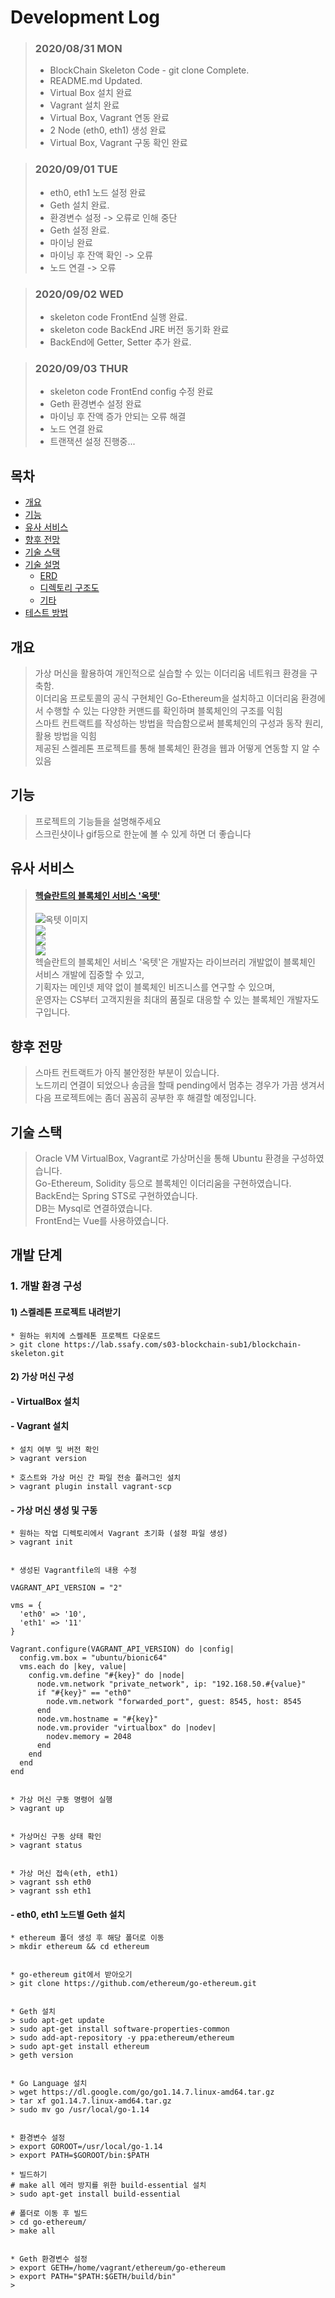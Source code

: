 # Development Log

> ### 2020/08/31 MON   
> - BlockChain Skeleton Code - git clone Complete.   
> - README.md Updated.   
> - Virtual Box 설치 완료   
> - Vagrant 설치 완료   
> - Virtual Box, Vagrant 연동 완료   
> - 2 Node (eth0, eth1) 생성 완료   
> - Virtual Box, Vagrant 구동 확인 완료   

> ### 2020/09/01 TUE   
> - eth0, eth1 노드 설정 완료   
> - Geth 설치 완료.   
> - 환경변수 설정 -> 오류로 인해 중단   
> - Geth 설정 완료.   
> - 마이닝 완료   
> - 마이닝 후 잔액 확인 -> 오류   
> - 노드 연결 -> 오류   

> ### 2020/09/02 WED   
> - skeleton code FrontEnd 실행 완료.   
> - skeleton code BackEnd JRE 버전 동기화 완료   
> - BackEnd에 Getter, Setter 추가 완료.   

> ### 2020/09/03 THUR   
> - skeleton code FrontEnd config 수정 완료   
> - Geth 환경변수 설정 완료
> - 마이닝 후 잔액 증가 안되는 오류 해결
> - 노드 연결 완료
> - 트랜잭션 설정 진행중...


## 목차
- [개요](#개요)
- [기능](#기능)
- [유사 서비스](#유사-서비스) 
- [향후 전망](#향후-전망)
- [기술 스택](#기술-스택)
- [기술 설명](#기술-설명)
	- [ERD](#erd)
	- [디렉토리 구조도](#디렉토리-구조도)
	- [기타](#기타)
- [테스트 방법](#테스트-방법)

## 개요
> 가상 머신을 활용하여 개인적으로 실습할 수 있는 이더리움 네트워크 환경을 구축함.  
> 이더리움 프로토콜의 공식 구현체인 Go-Ethereum을 설치하고 이더리움 환경에서 수행할 수 있는 다양한 커맨드를 확인하며 블록체인의 구조를 익힘   
> 스마트 컨트랙트를 작성하는 방법을 학습함으로써 블록체인의 구성과 동작 원리, 활용 방법을 익힘   
> 제공된 스켈레톤 프로젝트를 통해 블록체인 환경을 웹과 어떻게 연동할 지 알 수 있음   

## 기능
> 프로젝트의 기능들을 설명해주세요  
> 스크린샷이나 gif등으로 한눈에 볼 수 있게 하면 더 좋습니다

## 유사 서비스
> #### [헥슬란트의 블록체인 서비스 '옥텟'](https://octet.hexlant.com/)   
> ![옥텟 이미지](https://plog-image.s3.ap-northeast-2.amazonaws.com/%EC%98%A5%ED%85%9F.PNG)    
> ![](https://plog-image.s3.ap-northeast-2.amazonaws.com/%EC%98%A5%ED%85%9F2.PNG)   
> ![](https://plog-image.s3.ap-northeast-2.amazonaws.com/%EC%98%A5%ED%85%9F3.PNG)   
> ![](https://plog-image.s3.ap-northeast-2.amazonaws.com/%EC%98%A5%ED%85%9F4.PNG)   
> 헥슬란트의 블록체인 서비스 '옥텟'은 개발자는 라이브러리 개발없이 블록체인 서비스 개발에 집중할 수 있고,    
> 기획자는 메인넷 제약 없이 블록체인 비즈니스를 연구할 수 있으며,   
> 운영자는 CS부터 고객지원을 최대의 품질로 대응할 수 있는 블록체인 개발자도구입니다.

## 향후 전망 
> 스마트 컨트랙트가 아직 불안정한 부분이 있습니다.   
> 노드끼리 연결이 되었으나 송금을 할때 pending에서 멈추는 경우가 가끔 생겨서 다음 프로젝트에는 좀더 꼼꼼히 공부한 후 해결할 예정입니다.   

## 기술 스택
> Oracle VM VirtualBox, Vagrant로 가상머신을 통해 Ubuntu 환경을 구성하였습니다.   
> Go-Ethereum, Solidity 등으로 블록체인 이더리움을 구현하였습니다.   
> BackEnd는 Spring STS로 구현하였습니다.   
> DB는 Mysql로 연결하였습니다.   
> FrontEnd는 Vue를 사용하였습니다.   


## 개발 단계
### 1. 개발 환경 구성
#### 1) 스켈레톤 프로젝트 내려받기   
``` 
* 원하는 위치에 스켈레톤 프로젝트 다운로드 
> git clone https://lab.ssafy.com/s03-blockchain-sub1/blockchain-skeleton.git
```
#### 2) 가상 머신 구성
#### - VirtualBox 설치
#### - Vagrant 설치
```
* 설치 여부 및 버전 확인
> vagrant version

* 호스트와 가상 머신 간 파일 전송 플러그인 설치
> vagrant plugin install vagrant-scp
```
#### - 가상 머신 생성 및 구동
```
* 원하는 작업 디렉토리에서 Vagrant 초기화 (설정 파일 생성)
> vagrant init


* 생성된 Vagrantfile의 내용 수정

VAGRANT_API_VERSION = "2"

vms = {
  'eth0' => '10',
  'eth1' => '11'
}

Vagrant.configure(VAGRANT_API_VERSION) do |config|
  config.vm.box = "ubuntu/bionic64"
  vms.each do |key, value|
    config.vm.define "#{key}" do |node|
      node.vm.network "private_network", ip: "192.168.50.#{value}"
      if "#{key}" == "eth0"
        node.vm.network "forwarded_port", guest: 8545, host: 8545
      end
      node.vm.hostname = "#{key}"
      node.vm.provider "virtualbox" do |nodev|
        nodev.memory = 2048
      end
    end
  end
end


* 가상 머신 구동 명령어 실행
> vagrant up


* 가상머신 구동 상태 확인
> vagrant status


* 가상 머신 접속(eth, eth1)
> vagrant ssh eth0
> vagrant ssh eth1
```
#### - eth0, eth1 노드별 Geth 설치
```
* ethereum 폴더 생성 후 해당 폴더로 이동
> mkdir ethereum && cd ethereum


* go-ethereum git에서 받아오기
> git clone https://github.com/ethereum/go-ethereum.git


* Geth 설치
> sudo apt-get update
> sudo apt-get install software-properties-common
> sudo add-apt-repository -y ppa:ethereum/ethereum
> sudo apt-get install ethereum
> geth version


* Go Language 설치
> wget https://dl.google.com/go/go1.14.7.linux-amd64.tar.gz
> tar xf go1.14.7.linux-amd64.tar.gz
> sudo mv go /usr/local/go-1.14


* 환경변수 설정
> export GOROOT=/usr/local/go-1.14
> export PATH=$GOROOT/bin:$PATH

* 빌드하기
# make all 에러 방지를 위한 build-essential 설치
> sudo apt-get install build-essential

# 폴더로 이동 후 빌드
> cd go-ethereum/
> make all


* Geth 환경변수 설정
> export GETH=/home/vagrant/ethereum/go-ethereum
> export PATH="$PATH:$GETH/build/bin"
>
```


